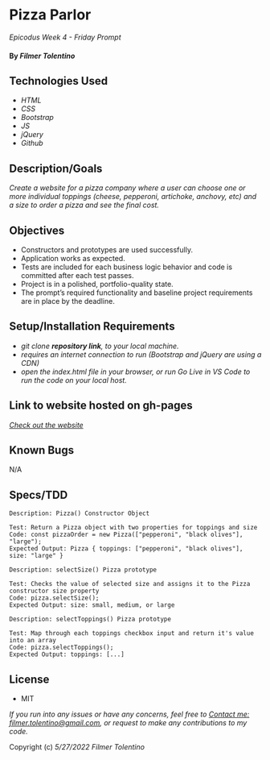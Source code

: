 # Pizza Parlor

_Epicodus Week 4 - Friday Prompt_

#### By _**Filmer Tolentino**_

## Technologies Used

* _HTML_
* _CSS_
* _Bootstrap_
* _JS_
* _jQuery_
* _Github_

## Description/Goals

_Create a website for a pizza company where a user can choose one or more individual toppings (cheese, pepperoni, artichoke, anchovy, etc) and a size to order a pizza and see the final cost._

## Objectives
* Constructors and prototypes are used successfully.
* Application works as expected.
* Tests are included for each business logic behavior and code is committed after each test passes.
* Project is in a polished, portfolio-quality state.
* The prompt’s required functionality and baseline project requirements are in place by the deadline.

## Setup/Installation Requirements

* _git clone **repository link**, to your local machine._
* _requires an internet connection to run (Bootstrap and jQuery are using a CDN)_
* _open the index.html file in your browser, or run Go Live in VS Code to run the code on your local host._

## Link to website hosted on gh-pages

_[Check out the website](https://ftolentino.github.io/)_


## Known Bugs
N/A

## Specs/TDD

```
Description: Pizza() Constructor Object

Test: Return a Pizza object with two properties for toppings and size
Code: const pizzaOrder = new Pizza(["pepperoni", "black olives"], "large");
Expected Output: Pizza { toppings: ["pepperoni", "black olives"], size: "large" }

Description: selectSize() Pizza prototype

Test: Checks the value of selected size and assigns it to the Pizza constructor size property
Code: pizza.selectSize();
Expected Output: size: small, medium, or large

Description: selectToppings() Pizza prototype

Test: Map through each toppings checkbox input and return it's value into an array
Code: pizza.selectToppings();
Expected Output: toppings: [...]

```

## License
* MIT

_If you run into any issues or have any concerns, feel free to [Contact me: filmer.tolentino@gmail.com](mailto:filmer.tolentino@gmail.com), or request to make any contributions to my code._ 

Copyright (c) _5/27/2022_ _Filmer Tolentino_